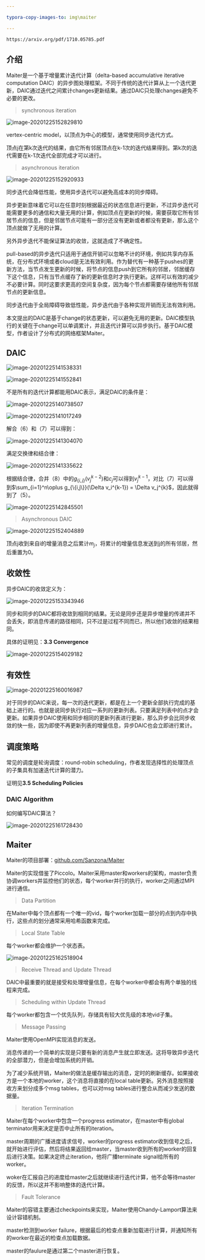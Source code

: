 ```yaml
---

typora-copy-images-to: img\maiter

---
```


```pdf
https://arxiv.org/pdf/1710.05785.pdf
```



## 介绍

Maiter是一个基于增量累计迭代计算（delta-based accumulative iterative computation DAIC）的异步图处理框架。不同于传统的迭代计算从上一个迭代更新，DAIC通过迭代之间累计changes更新结果。通过DAIC只处理changes避免不必要的更改。



> synchronous iteration

![image-20201225152829810](img/maiter/image-20201225152829810.png)

vertex-centric model，以顶点为中心的模型，通常使用同步迭代方式。



顶点j在第k次迭代的结果，由它所有邻居顶点在k-1次的迭代结果得到。第k次的迭代需要在k-1次迭代全部完成才可以进行。



> asynchronous iteration

![image-20201225152920933](img/maiter/image-20201225152920933.png)

同步迭代会降低性能，使用异步迭代可以避免高成本的同步障碍。

异步更新意味着它可以在任意时刻根据最近的状态信息进行更新，不过异步迭代可能需要更多的通信和大量无用的计算，例如顶点在更新的时候，需要获取它所有邻居节点的信息，但是邻居节点可能有一部分还没有更新或者都没有更新，那么这个顶点就做了无用的计算。

另外异步迭代不能保证算法的收敛，这就造成了不确定性。

pull-based的异步迭代只适用于通信开销可以忽略不计的环境，例如共享内存系统，在分布式环境或者cloud是无法有效利用。作为替代有一种基于pushes的更新方法，当节点发生更新的时候，将节点的信息push到它所有的邻居，邻居缓存下这个信息，只有当节点缓存了新的更新信息时才执行更新。这样可以有效的减少不必要计算。同时这要求更高的空间复杂度，因为每个节点都需要存储他所有邻居节点的更新信息。

同步迭代由于全局障碍导致低性能，异步迭代由于各种实现开销而无法有效利用。



本文提出的DAIC是基于change的状态更新，可以避免无用的更新。DAIC模型执行的关键在于change可以单调累计，并且迭代计算可以异步执行。基于DAIC模型，作者设计了分布式的网络框架Maiter。





## DAIC



![image-20201225141538331](img/maiter/image-20201225141538331.png)



![image-20201225141552841](img/maiter/image-20201225141552841.png)

不是所有的迭代计算都能用DAIC表示，满足DAIC的条件是：

![image-20201225140738507](img/maiter/image-20201225140738507.png)





![image-20201225141017249](img/maiter/image-20201225141017249.png)



解合（6）和（7）可以得到：

![image-20201225141304070](img/maiter/image-20201225141304070.png)



满足交换律和结合律：

![image-20201225141335622](img/maiter/image-20201225141335622.png)

根据结合律，合并（8）中的$g_{\{i,j\}}(v_j^{k-2})$和$c_j$可以得到$v_j^{k-1}$，对比（7）可以得到$\sum_{i=1}^n\oplus g_{\{i,j\}}(\Delta v_i^{k-1}) = \Delta v_j^{k}$，因此就得到了（5）。



![image-20201225142845501](img/maiter/image-20201225142845501.png)



> Asynchronous DAIC

![image-20201225152404889](img/maiter/image-20201225152404889.png)

顶点j收到来自i的增量消息之后累计$m_j$，将累计的增量信息发送到j的所有邻居，然后重置为0。





## 收敛性

异步DAIC的收敛定义为：

![image-20201225153343946](img/maiter/image-20201225153343946.png)



同步和同步的DAIC都将收敛到相同的结果。无论是同步还是异步增量的传递并不会丢失，即消息传递的路径相同，只不过是过程不同而已，所以他们收敛的结果相同。

具体的证明见：**3.3 Convergence**

![image-20201225154029182](img/maiter/image-20201225154029182.png)



## 有效性

![image-20201225160016987](img/maiter/image-20201225160016987.png)

对于同步的DAIC来说，每一次的迭代更新，都是在上一个更新全部执行完成的基础上进行的。也就是说同步执行对应一系列的更新列表。只要满足列表中的点才会更新。如果异步DAIC使用和同步相同的更新列表进行更新，那么异步会比同步收敛的快一些，因为即使不再更新列表的增量信息，异步DAIC也会立即进行累计。





## 调度策略

常见的调度是轮询调度：round-robin scheduling，作者发现选择性的处理顶点的子集具有加速迭代计算的潜力。

证明见**3.5 Scheduling Policies**







### DAIC Algorithm

如何编写DAIC算法？

![image-20201225161728430](img/maiter/image-20201225161728430.png)





## Maiter

Maiter的项目部署：[github.com/Sanzona/Maiter](https://github.com/Sanzona/Maiter)

Maiter的实现借鉴了Piccolo。Maiter采用master和workers的架构，master负责协调workers并监控他们的状态，每个worker并行的执行，worker之间通过MPI进行通信。



> Data Partition

在Maiter中每个顶点都有一个唯一的vid，每个worker加载一部分的点到内存中执行，这些点的划分通常采用哈希函数来完成。



> Local State Table

每个worker都会维护一个状态表。

![image-20201225162518904](img/maiter/image-20201225162518904.png)

> Receive Thread and Update Thread

DAIC中最重要的就是接受和处理增量信息，在每个worker中都会有两个单独的线程来完成。





> Scheduling within Update Thread

每个worker都包含一个优先队列，存储具有较大优先级的本地vid子集。



> Message Passing

Maiter使用OpenMPI实现消息的发送。

消息传递的一个简单的实现是只要有新的消息产生就立即发送。这将导致异步迭代的全部潜力，但是会增加系统的开销。

为了减少系统开销，Maiter的做法是缓存输出的消息，定时的刷新缓存。如果接收方是一个本地的worker，这个消息将直接的在local table更新。另外消息按照接收方来划分成多个msg tables，也可以对msg tables进行整合从而减少发送的数据量。





> Iteration Termination

Maiter在每个worker中包含一个progress estimator，在master中有global terminator用来决定是否中止所有的iteration。

master周期的广播进度请求信号，worker的progress estimator收到信号之后，就开始进行评估，然后将结果返回给master，当master收到所有的worker的回复后进行决策。如果决定终止iteration，他将广播terminate signal给所有的worker。

woker在汇报自己的进度给master之后就继续进行迭代计算，他不会等待master的反馈，所以这并不影响整体的迭代计算。



> Fault Tolerance

Maiter的容错主要通过checkpoints来实现，Maiter使用Chandy-Lamport算法来设计容错机制。

master检测到worker failure，根据最后的检查点重新加载进行计算，并通知所有的worker在最近的检查点加载数据。

master的faulure是通过第二个master进行恢复。

